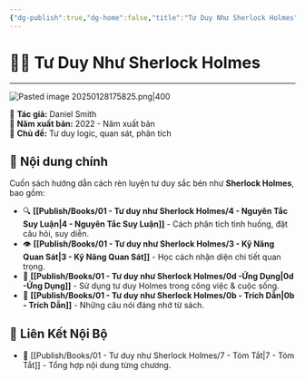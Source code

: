 ```yaml
---
{"dg-publish":true,"dg-home":false,"title":"Tư Duy Như Sherlock Holmes","date":"2025-01-28","tags":["book","books/tu-duy-nhu-sherlock-holmes"],"Chương":null,"Tác giả":"Daniel Smith","Người dịch":"Nguyễn Hương - Người dịch","NXB":"NXB Kim Đồng","dg-path":"Books/01 -  Tư duy như Sherlock Holmes/2 - Tư Duy Như Sherlock Holmes.md","permalink":"/books/01-tu-duy-nhu-sherlock-holmes/2-tu-duy-nhu-sherlock-holmes/","dgPassFrontmatter":true,"updated":"2025-02-16T08:51:13.762+07:00"}
---
```


# 🕵️‍♂️ Tư Duy Như Sherlock Holmes
---
![Pasted image 20250128175825.png|400](/img/user/src/Pasted%20image%2020250128175825.png)

📖 **Tác giả:** Daniel Smith  
📆 **Năm xuất bản:** 2022 - Năm xuất bản  
📌 **Chủ đề:** Tư duy logic, quan sát, phân tích  

## 📌 Nội dung chính
Cuốn sách hướng dẫn cách rèn luyện tư duy sắc bén như **Sherlock Holmes**, bao gồm:  
- 🔍 **[[Publish/Books/01 -  Tư duy như Sherlock Holmes/4 - Nguyên Tắc Suy Luận\|4 - Nguyên Tắc Suy Luận]]** - Cách phân tích tình huống, đặt câu hỏi, suy diễn.  
- 👁 **[[Publish/Books/01 -  Tư duy như Sherlock Holmes/3 - Kỹ Năng Quan Sát\|3 - Kỹ Năng Quan Sát]]** - Học cách nhận diện chi tiết quan trọng.  
- 🎯 **[[Publish/Books/01 -  Tư duy như Sherlock Holmes/0d -Ứng Dụng\|0d -Ứng Dụng]]** - Sử dụng tư duy Holmes trong công việc & cuộc sống.  
- 💬 **[[Publish/Books/01 -  Tư duy như Sherlock Holmes/0b - Trích Dẫn\|0b - Trích Dẫn]]** - Những câu nói đáng nhớ từ sách.  

## 🔗 Liên Kết Nội Bộ  
- 📂 [[Publish/Books/01 -  Tư duy như Sherlock Holmes/7 - Tóm Tắt\|7 - Tóm Tắt]] - Tổng hợp nội dung từng chương.   
